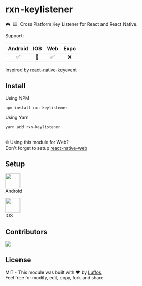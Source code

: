 # rxn-keylistener
🎮‎ ‎ ⌨️‎ ‎ Cross Platform Key Listener for React and React Native.

Support:

| Android |   IOS   | Web | Expo |
|:-------:|:-------:|:---:|:----:|
|    ✅   |   🚧   | ✅  |  ❌ |

Inspired by [react-native-keyevent](https://github.com/kevinejohn/react-native-keyevent)

##  Install

Using NPM
```sh
npm install rxn-keylistener
```

Using Yarn
```sh
yarn add rxn-keylistener
```

<br/> 🌐 Using this module for Web?<br/>Don't forget to setup [react-native-web](https://github.com/necolas/react-native-web)

## Setup

  <p><img width="46" src="https://cdn.vox-cdn.com/thumbor/kL-Z76ZSmU6AUOBanezRDqSQ7us=/1400x1400/filters:format(jpeg)/cdn.vox-cdn.com/uploads/chorus_asset/file/19086219/Android_logo_stacked__RGB_.jpg"/><br/>Android</p>

  <p><img width="46" src="https://encrypted-tbn0.gstatic.com/images?q=tbn:ANd9GcSfnunL1fJZICp_7tCdH7lqBZ6K8CXgBGFu4Q&usqp=CAU"/><br/>IOS</p>

## Contributors

<a href = "https://github.com/Luffos/rxn-units/graphs/contributors">
  <img src = "https://contrib.rocks/image?repo=Luffos/rxn-keylistener"/>
</a>

##  License
MIT - This module was built with ❤️ by [Luffos](https://github.com/Luffos)<br/>Feel free for modify, edit, copy, fork and share
